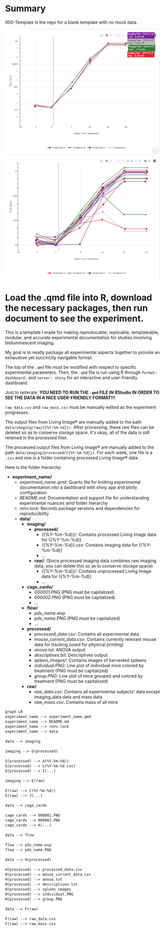 # Summary

000-Template is the repo for a blank template with no mock data.

![](data/processed/group.PNG)
![](data/processed/individual.PNG)

# Load the .qmd file into R, download the necessary packages, then run document to see the experiment.

This is a template I made for making reproducable, replicable, templateable, modular, and accurate experimental documentation for studies involving bioluminescent imaging.

My goal is to neatly package all experimental aspects together to provide an exhaustive yet succinctly navigable format.

The top of the `.qmd` file must be modified with respect to specific experimental parameters. Then, the `.qmd` file is run using R through `format: dashboard:` and `server: shiny` for an interactive and user-friendly dashboard.

Just to reiterate: **YOU NEED TO RUN THE `.qmd` FILE IN RStudio IN ORDER TO SEE THE DATA IN A NICE USER-FRIENDLY FORMAT!!!**

`raw_data.csv` and `raw_mass.csv` must be manually edited as the experiment progresses.

The output files from Living Image® are manually added to the path `data/imaging/raw/{{%Y-%m-%d}}/`. After processing, these raw files can be deleted so as to conserve storage space. It's okay, all of the data is still retained in the processed files.

The processed output files from Living Image® are manually added to the path `data/imaging/processed/{{%Y-%m-%d}}/`. For each week, one file is a `.csv` and one is a folder containing processed Living Image® data.

Here is the folder hierarchy:

- **experiment_name/**
  - *experiment_name.qmd*: Quarto file for knitting experimental documentation into a dashboard with shiny app and plotly configuration
  - *README.md*: Documentation and support file for understanding experimental nuances amd folder hierarchy
  - *renv.lock*: Records package versions and dependencies for reproducibility
  - **data/**
    - **imaging/**
      - **processed/**
        - *{{%Y-%m-%d}}/*: Contains processed Living Image data for {{%Y-%m-%d}}
        - *{{%Y-%m-%d}}.csv*: Contains imaging data for {{%Y-%m-%d}}
        - ...
      - **raw/**: (Since processed imaging data combines raw imaging data, you can delete this so as to conserve storage space)
        - *{{%Y-%m-%d}}/*: Contains unprocessed Living Image data for {{%Y-%m-%d}}
        - ...
    - **cage_cards/**
      - *000001.PNG* (PNG must be capitalized)
      - *000002.PNG* (PNG must be capitalized)
      - ...
    - **flow/**
      - *pdx_name.wsp*
      - *pdx_name.PNG* (PNG must be capitalized)
      - ...
    - **processed/**
      - *processed_data.csv*: Contains all experimental data
      - *mouse_current_data.csv*: Contains currently relevant mouse data for tracking (used for physical printing)
      - *anova.txt*: ANOVA output
      - *descriptives.txt*: Descriptives output
      - *spleen_images/*: Contains images of harvested spleens
      - *individual.PNG*: Line plot of individual mice colored by treatment (PNG must be capitalized)
      - *group.PNG*: Line plot of mice grouped and colored by treatment (PNG must be capitalized)
    - **raw/**
      - *raw_data.csv*: Contains all experimental subjects' data except imaging_data data and mass data
      - *raw_mass.csv*: Contains mass of all mice
     

```mermaid
graph LR
experiment_name --> experiment_name.qmd
experiment_name --> README.md
experiment_name --> renv.lock
experiment_name --> data

data --> imaging

imaging --> G(processed)

G(processed) --> A(%Y-%m-%d/)
G(processed) --> L(%Y-%m-%d.csv)
G(processed) --> I(...)

imaging --> E(raw)

E(raw) --> C(%Y-%m-%d/)
E(raw) --> J(...)

data --> cage_cards

cage_cards --> 000001.PNG
cage_cards --> 000002.PNG
cage_cards --> K(...)

data --> flow

flow --> pdx_name.wsp
flow --> pdx_name.PNG

data --> H(processed)

H(processed) --> processed_data.csv
H(processed) --> mouse_current_data.csv
H(processed) --> anova.txt
H(processed) --> descriptives.txt
H(processed) --> spleen_images
H(processed) --> individual.PNG
H(processed) --> group.PNG

data --> F(raw)

F(raw) --> raw_data.csv
F(raw) --> raw_mass.csv
```
